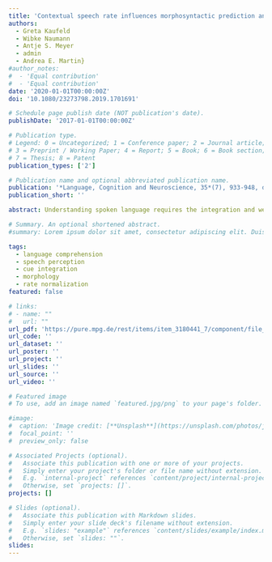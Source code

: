 ```yaml
---
title: 'Contextual speech rate influences morphosyntactic prediction and integration'
authors:
  - Greta Kaufeld
  - Wibke Naumann
  - Antje S. Meyer
  - admin
  - Andrea E. Martin}  
#author_notes:
#  - 'Equal contribution'
#  - 'Equal contribution'
date: '2020-01-01T00:00:00Z'
doi: '10.1080/23273798.2019.1701691'

# Schedule page publish date (NOT publication's date).
publishDate: '2017-01-01T00:00:00Z'

# Publication type.
# Legend: 0 = Uncategorized; 1 = Conference paper; 2 = Journal article;
# 3 = Preprint / Working Paper; 4 = Report; 5 = Book; 6 = Book section;
# 7 = Thesis; 8 = Patent
publication_types: ['2']

# Publication name and optional abbreviated publication name.
publication: '*Language, Cognition and Neuroscience, 35*(7), 933-948, doi:10.1080/23273798.2019.1701691'
publication_short: ''

abstract: Understanding spoken language requires the integration and weighting of multiple cues, and may call on cue integration mechanisms that have been studied in other areas of perception. In the current study, we used eye-tracking (visual-world paradigm) to examine how contextual speech rate (a lower-level, perceptual cue) and morphosyntactic knowledge (a higher-level, linguistic cue) are iteratively combined and integrated. Results indicate that participants used contextual rate information immediately, which we interpret as evidence of perceptual inference and the generation of predictions about upcoming morphosyntactic information. Additionally, we observed that early rate effects remained active in the presence of later conflicting lexical information. This result demonstrates that (1) contextual speech rate functions as a cue to morphosyntactic inferences, even in the presence of subsequent disambiguating information; and (2) listeners iteratively use multiple sources of information to draw inferences and generate predictions during speech comprehension. We discuss the implication of these demonstrations for theories of language processing.

# Summary. An optional shortened abstract.
#summary: Lorem ipsum dolor sit amet, consectetur adipiscing elit. Duis posuere tellus ac convallis placerat. Proin tincidunt magna sed ex sollicitudin condimentum.

tags:
  - language comprehension
  - speech perception
  - cue integration
  - morphology
  - rate normalization
featured: false

# links:
# - name: ""
#   url: ""
url_pdf: 'https://pure.mpg.de/rest/items/item_3180441_7/component/file_3261434/content'
url_code: ''
url_dataset: ''
url_poster: ''
url_project: ''
url_slides: ''
url_source: ''
url_video: ''

# Featured image
# To use, add an image named `featured.jpg/png` to your page's folder.

#image:
#  caption: 'Image credit: [**Unsplash**](https://unsplash.com/photos/jdD8gXaTZsc)'
#  focal_point: ''
#  preview_only: false

# Associated Projects (optional).
#   Associate this publication with one or more of your projects.
#   Simply enter your project's folder or file name without extension.
#   E.g. `internal-project` references `content/project/internal-project/index.md`.
#   Otherwise, set `projects: []`.
projects: []

# Slides (optional).
#   Associate this publication with Markdown slides.
#   Simply enter your slide deck's filename without extension.
#   E.g. `slides: "example"` references `content/slides/example/index.md`.
#   Otherwise, set `slides: ""`.
slides:
---
```


<!-- THIS MARKDOWN BIT IS CURRENTLY COMMENTED OUT









{{% callout note %}}
Click the _Cite_ button above to demo the feature to enable visitors to import publication metadata into their reference management software.
{{% /callout %}}

Supplementary notes can be added here, including [code and math](https://wowchemy.com/docs/content/writing-markdown-latex/).
-->
